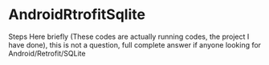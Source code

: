 # AndroidRtrofitSqlite
Steps Here briefly (These codes are actually running codes, the project I have done), this is not a question, full complete answer if anyone looking for Android/Retrofit/SQLite
